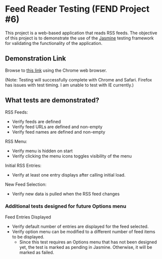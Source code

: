 # Feed Reader Testing (FEND Project #6)

This project is a web-based application that reads RSS feeds. The objective of this project is to demonstrate the use of the [Jasmine](http://jasmine.github.io/) testing framework for validating the functionality of the application.

## Demonstration Link

Browse to [this link](http://sentry71.github.io/feedreader) using the Chrome web browser.

(Note: Testing will successfully complete with Chrome and Safari. Firefox has issues with test timing. I am unable to test with IE currently.)

## What tests are demonstrated?

RSS Feeds:
* Verify feeds are defined
* Verify feed URLs are defined and non-empty
* Verify feed names are defined and non-empty

RSS Menu:
* Verify menu is hidden on start
* Verify clicking the menu icons toggles visibility of the menu

Initial RSS Entries:
* Verify at least one entry displays after calling initial load.

New Feed Selection:
* Verify new data is pulled when the RSS feed changes

### Additional tests designed for future Options menu

Feed Entries Displayed
* Verify default number of entries are displayed for the feed selected.
* Verify option menu can be modified to a different number of feed items to be displayed.
  * Since this test requires an Options menu that has not been designed yet, the test is marked as pending in Jasmine. Otherwise, it will be marked as failed.
